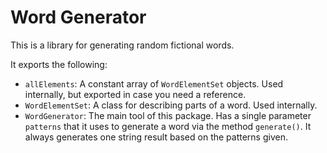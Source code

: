# Word Generator

This is a library for generating random fictional words.

It exports the following:

- `allElements`: A constant array of `WordElementSet` objects. Used internally, but exported in case you need a reference.
- `WordElementSet`: A class for describing parts of a word. Used internally.
- `WordGenerator`: The main tool of this package. Has a single parameter `patterns` that it uses to generate a word via the method `generate()`. It always generates one string result based on the patterns given.
